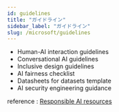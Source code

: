 ```yaml
---
id: guidelines
title: "ガイドライン"
sidebar_label: "ガイドライン"
slug: /microsoft/guidelines
---
```


- Human-AI interaction guidelines
- Conversational AI guidelines
- Inclusive design guidelines
- AI fairness checklist
- Datasheets for datasets template
- AI security engineering guidance

reference : [Responsible AI resources](https://www.microsoft.com/en-us/ai/responsible-ai-resources?activetab=pivot1%3aprimaryr4)